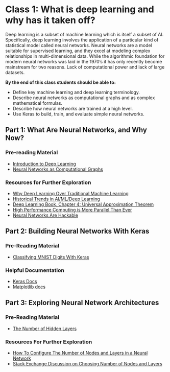 # Class 1: What is deep learning and why has it taken off?

Deep learning is a subset of machine learning which is itself a subset of AI. Specifically, deep learning involves the application of a particular kind of statistical model called neural networks. Neural networks are a model suitable for supervised learning, and they excel at modeling complex relationships in multi-dimensional data. While the algorithmic foundation for modern neural networks was laid in the 1970’s it has only recently become mainstream for two reasons. Lack of computational power and lack of large datasets.

**By the end of this class students should be able to:**

* Define key machine learning and deep learning terminology.
* Describe neural networks as computational graphs and as complex mathematical formulas.
* Describe how neural networks are trained at a high level.
* Use Keras to build, train, and evaluate simple neural networks.

## Part 1: What Are Neural Networks, and Why Now?

### Pre-reading Material

* [Introduction to Deep Learning](https://medium.com/tebs-lab/introduction-to-deep-learning-a46e92cb0022)
* [Neural Networks as Computational Graphs](https://medium.com/tebs-lab/deep-neural-networks-as-computational-graphs-867fcaa56c9)

### Resources for Further Exploration

* [Why Deep Learning Over Traditional Machine Learning](https://towardsdatascience.com/why-deep-learning-is-needed-over-traditional-machine-learning-1b6a99177063)
* [Historical Trends in AI/ML/Deep Learning](https://www.technologyreview.com/s/612768/we-analyzed-16625-papers-to-figure-out-where-ai-is-headed-next/)
* [Deep Learning Book, Chapter 4: Universal Approximation Theorem](http://neuralnetworksanddeeplearning.com/chap4.html)
* [High Performance Computing is More Parallel Than Ever](https://medium.com/tebs-lab/the-age-of-parallel-computing-b3f4319c97b0)
* [Neural Networks Are Hackable](https://towardsdatascience.com/hacking-neural-networks-2b9f461ffe0b)

## Part 2: Building Neural Networks With Keras

### Pre-Reading Material

* [Classifying MNIST Digits With Keras](https://medium.com/tebs-lab/how-to-classify-mnist-digits-with-different-neural-network-architectures-39c75a0f03e3)

### Helpful Documentation

* [Keras Docs](https://keras.io/)
* [Matplotlib docs](https://matplotlib.org/)

## Part 3: Exploring Neural Network Architectures

### Pre-Reading Material

* [The Number of Hidden Layers](https://www.heatonresearch.com/2017/06/01/hidden-layers.html)

### Resources For Further Exploration

* [How To Configure The Number of Nodes and Layers in a Neural Network](https://machinelearningmastery.com/how-to-configure-the-number-of-layers-and-nodes-in-a-neural-network/)
* [Stack Exchange Discussion on Choosing Number of Nodes and Layers](https://stats.stackexchange.com/questions/181/how-to-choose-the-number-of-hidden-layers-and-nodes-in-a-feedforward-neural-netw)
